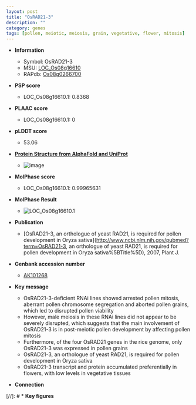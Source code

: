 ```yaml
---
layout: post
title: "OsRAD21-3"
description: ""
category: genes
tags: [pollen, meiotic, meiosis, grain, vegetative, flower, mitosis]
---
```


* **Information**  
    + Symbol: OsRAD21-3  
    + MSU: [LOC_Os08g16610](http://rice.plantbiology.msu.edu/cgi-bin/ORF_infopage.cgi?orf=LOC_Os08g16610)  
    + RAPdb: [Os08g0266700](http://rapdb.dna.affrc.go.jp/viewer/gbrowse_details/irgsp1?name=Os08g0266700)  

* **PSP score**  
    + LOC_Os08g16610.1: 0.8368 

* **PLAAC score**  
    + LOC_Os08g16610.1: 0 

* **pLDDT score**
    + 53.06

* **[Protein Structure from AlphaFold and UniProt](https://www.uniprot.org/uniprotkb/Q6YTK0/entry#structure)**
    + ![image](https://ricepsp.github.io/images/Q6/AF-Q6YTK0-F1.png)

* **MolPhase score**
    + LOC_Os08g16610.1: 0.99965631

* **MolPhase Result**
    + ![LOC_Os08g16610.1](https://304243504.github.io/Pictures/LOC_Os08g/LOC_Os08g16610.1.png)

* **Publication**  
    + [OsRAD21-3, an orthologue of yeast RAD21, is required for pollen development in Oryza sativa](http://www.ncbi.nlm.nih.gov/pubmed?term=OsRAD21-3, an orthologue of yeast RAD21, is required for pollen development in Oryza sativa%5BTitle%5D), 2007, Plant J.

* **Genbank accession number**  
    + [AK101268](http://www.ncbi.nlm.nih.gov/nuccore/AK101268)

* **Key message**  
    + OsRAD21-3-deficient RNAi lines showed arrested pollen mitosis, aberrant pollen chromosome segregation and aborted pollen grains, which led to disrupted pollen viability
    + However, male meiosis in these RNAi lines did not appear to be severely disrupted, which suggests that the main involvement of OsRAD21-3 is in post-meiotic pollen development by affecting pollen mitosis
    + Furthermore, of the four OsRAD21 genes in the rice genome, only OsRAD21-3 was expressed in pollen grains
    + OsRAD21-3, an orthologue of yeast RAD21, is required for pollen development in Oryza sativa
    + OsRAD21-3 transcript and protein accumulated preferentially in flowers, with low levels in vegetative tissues

* **Connection**  

[//]: # * **Key figures**  


